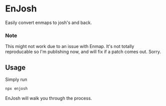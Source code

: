 # EnJosh
Easily convert enmaps to josh's and back.
### Note
This might not work due to an issue with Enmap. It's not totally reproducable so I'm publishing now,
and will fix if a patch comes out. Sorry.
## Usage
Simply run 
```bash
npx enjosh
```
EnJosh will walk you through the process.